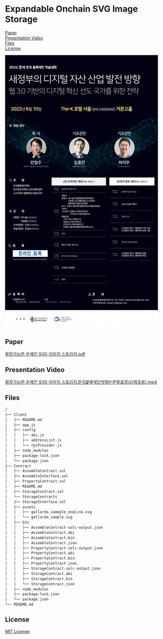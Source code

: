# Expandable Onchain SVG Image Storage

[Paper](#Paper)  
[Presentation Video](#presentation-video)  
[Files](#Files)  
[License](#License)

![2022 춘계 한국 블록체인 학술대회_포스터.jpeg](./2022%20%EC%B6%98%EA%B3%84%20%ED%95%9C%EA%B5%AD%20%EB%B8%94%EB%A1%9D%EC%B2%B4%EC%9D%B8%20%ED%95%99%EC%88%A0%EB%8C%80%ED%9A%8C_%ED%8F%AC%EC%8A%A4%ED%84%B0.jpeg)

## Paper

[확장가능한 온체인 SVG 이미지 스토리지.pdf](./%ED%99%95%EC%9E%A5%EA%B0%80%EB%8A%A5%ED%95%9C%20%EC%98%A8%EC%B2%B4%EC%9D%B8%20SVG%20%EC%9D%B4%EB%AF%B8%EC%A7%80%20%EC%8A%A4%ED%86%A0%EB%A6%AC%EC%A7%80.pdf)

## Presentation Video

[확장가능한 온체인 SVG 이미지 스토리지*한국블록체인학회*논문발표영상(제출용).mp4](https://dweb.link/ipfs/bafybeiepl7nm44np32zloxoevl6bqsz7or5l6af6if4f7vdng6dj7qsfp4)

## Files

```txt
/
├── Client
│   ├── README.md
│   ├── app.js
│   ├── config
│   │   ├── abi.js
│   │   ├── addressList.js
│   │   └── rpcProvider.js
│   ├── node_modules
│   ├── package-lock.json
│   └── package.json
├── Contract
│   ├── AssembleContract.sol
│   ├── AssembleInterface.sol
│   ├── PropertyContract.sol
│   ├── README.md
│   ├── StorageContract.sol
│   └── StorageContracts
│   ├── StorageInterface.sol
│   ├── assets
│   │   ├── gallardo_sameple_oneLine.svg
│   │   └── gallardo_sample.svg
│   ├── bin
│   │   ├── AssembleContract-solc-output.json
│   │   ├── AssembleContract.abi
│   │   ├── AssembleContract.bin
│   │   ├── AssembleContract.json
│   │   ├── PropertyContract-solc-output.json
│   │   ├── PropertyContract.abi
│   │   ├── PropertyContract.bin
│   │   ├── PropertyContract.json
│   │   ├── StorageContract-solc-output.json
│   │   ├── StorageContract.abi
│   │   ├── StorageContract.bin
│   │   └── StorageContract.json
│   ├── node_modules
│   ├── package-lock.json
│   └── package.json
└── README.md
```

## License

[MIT License](LICENSE)
